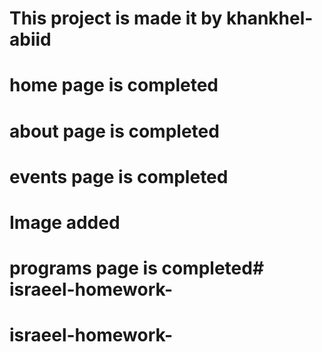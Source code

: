 # This project is made it by khankhel-abiid
# home page is completed
# about page is completed
# events page is completed 
# Image added
# programs page is completed# israeel-homework-
# israeel-homework-
